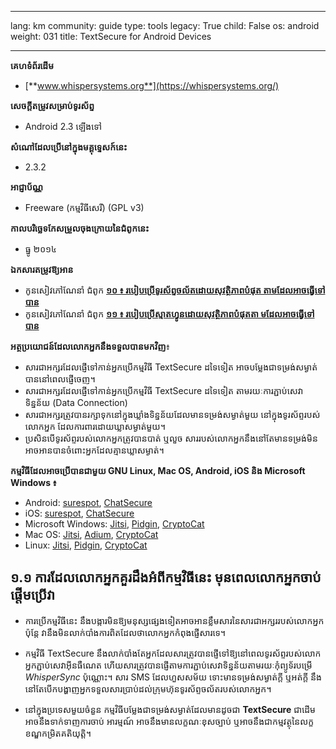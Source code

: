 

---

lang: km
community: guide
type: tools
legacy: True
child: False
os: android
weight: 031
title: TextSecure for Android Devices

---

**គេហទំព័រដើម** 

- [**www.whispersystems.org**](https://whispersystems.org/)

**សេចក្តីតម្រូវសម្រាប់ទូរស័ព្ទ**

- Android 2.3 ឡើងទៅ

**សំណៅដែលប្រើនៅក្នុងមគ្គុទ្ទេសក៍នេះ**

- 2.3.2

**អាជ្ញាប័ណ្ណ** 

- Freeware (កម្មវិធីសេរី) (GPL v3)

**កាលបរិច្ឆេទកែសម្រួលចុងក្រោយនៃជំពូកនេះ**

- ធ្នូ ២០១៤

**ឯកសារតម្រូវឱ្យអាន**

- កូនសៀវភៅណែនាំ ជំពូក [**១០ ៖ របៀបប្រើទូរស័ព្ទចល័តដោយសុវត្ថិភាពបំផុត តាមដែលអាចធ្វើទៅបាន**](/km/chapter-10)
- កូនសៀវភៅណែនាំ ជំពូក [**១១ ៖ របៀបប្រើស្មាតហ្វូនដោយសុវត្ថិភាពបំផុតតា មដែលអាចធ្វើទៅបាន**](/km/chapter-11)

**អត្ថប្រយោជន៍ដែលលោកអ្នកនឹងទទួលបានមកវិញ**៖ 

- សារជាអក្សរដែលផ្ញើទៅកាន់អ្នកប្រើកម្មវិធី TextSecure ដទៃទៀត អាចបម្លែងជាទម្រង់សម្ងាត់បាននៅពេលផ្ញើចេញ។
- សារជាអក្សរដែលផ្ញើទៅកាន់អ្នកប្រើកម្មវិធី TextSecure ដទៃទៀត តាមរយៈការភ្ជាប់សេវាទិន្នន័យ (Data Connection)
- សារជាអក្សរត្រូវបានរក្សាទុកនៅក្នុងឃ្លាំងទិន្នន័យដែលមានទម្រង់សម្ងាត់មួយ នៅក្នុងទូរស័ព្ទរបស់លោកអ្នក ដែលការពារដោយឃ្លាសម្ងាត់មួយ។ 
- ប្រសិនបើទូរស័ព្ទរបស់លោកអ្នកត្រូវបានបាត់ ឬលួច សាររបស់លោកអ្នកនឹងនៅតែមានទម្រង់មិនអាចអានបានចំពោះអ្នកដែលគ្មានឃ្លាសម្ងាត់។


**កម្មវិធីដែលអាចប្រើបានជាមួយ GNU Linux, Mac OS, Android, iOS និង Microsoft Windows ៖**

- Android: [surespot](https://www.surespot.me/), [ChatSecure](https://guardianproject.info/apps/chatsecure/)
- iOS: [surespot](https://www.surespot.me/), [ChatSecure](https://chatsecure.org/)
- Microsoft Windows: [Jitsi](/km/jitsi), [Pidgin](/km/pidgin_main), [CryptoCat](https://crypto.cat/)
- Mac OS:  [Jitsi](/km/jitsi), [Adium](https://www.adium.im/), [CryptoCat](https://crypto.cat/)
- Linux: [Jitsi](/km/jitsi), [Pidgin](/km/pidgin_main), [CryptoCat](https://crypto.cat/)


## ១.១ ការដែលលោកអ្នកគួរដឹងអំពីកម្មវិធីនេះ មុនពេលលោកអ្នកចាប់ផ្តើមប្រើវា ##

- ការប្រើកម្មវិធីនេះ នឹងបង្ការមិនឱ្យមនុស្សផ្សេងទៀតអាចអានខ្លឹមសារនៃសារជាអក្សររបស់លោកអ្នក ប៉ុន្តែ វានឹងមិនលាក់បាំងការពិតដែលថាលោកអ្នកកំពុងផ្ញើសារទេ។

- កម្មវិធី TextSecure នឹងលាក់បាំងតែអ្នកដែលសារត្រូវបានផ្ញើទៅឱ្យនៅពេលទូរស័ព្ទរបស់លោកអ្នកភ្ជាប់សេវាអ៊ីនធឺណេត ហើយសារត្រូវបានផ្ញើតាមការភ្ជាប់សេវាទិន្នន័យតាមរយៈកុំព្យូទ័របម្រើ *WhisperSync* ប៉ុណ្ណោះ។ សារ SMS ដែលហួសសម័យ ទោះមានទម្រង់សម្ងាត់ក្តី ឬអត់ក្តី នឹងនៅតែបើកបង្ហាញអ្នកទទួលសារប្រាប់ដល់ក្រុមហ៊ុនទូរស័ព្ទចល័តរបស់លោកអ្នក។

- នៅក្នុងប្រទេសមួយចំនួន កម្មវិធីបម្លែងជាទម្រង់សម្ងាត់ដែលមានដូចជា **TextSecure** ជាដើម អាចនឹងទាក់ទាញការចាប់   អារម្មណ៍ អាចនឹងមានលក្ខណៈខុសច្បាប់ ឬអាចនឹងជាកម្មវត្ថុនៃលក្ខខណ្ឌកម្រិតគតិយុត្តិ។

